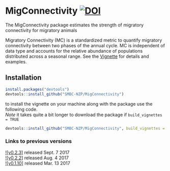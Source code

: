 # MigConnectivity [![DOI](https://zenodo.org/badge/DOI/10.5281/zenodo.1002229.svg)](https://zenodo.org/badge/DOI/10.5281/zenodo.1002229.svg)    
The MigConnectivity package estimates the strength of migratory connectivity for migratory animals

Migratory Connectivity (MC) is a standardized metric to quantify migratory connectivity between two phases 
of the annual cycle. MC is independent of data type and accounts for the relative abundance of 
populations distributed across a seasonal range. See the [Vignette](https://github.com/SMBC-NZP/MigConnectivity/tree/master/vignettes)  for details and examples.

## Installation

```r
install.packages("devtools")
devtools::install_github("SMBC-NZP/MigConnectivity")
```

to install the vignette on your machine along with the package use the following code.   
*Note* it takes quite a bit longer to download the package if `build_vignettes = TRUE`

```r
devtools::install_github("SMBC-NZP/MigConnectivity", build_vignettes = TRUE)
```

### Links to previous versions

[![v0.2.3]](https://github.com/SMBC-NZP/MigConnectivity/releases/tag/v0.2.3) released Sept. 7 2017    
[![v0.2.2]](https://github.com/SMBC-NZP/MigConnectivity/releases/tag/v0.2.2) released Aug. 4 2017    
[![v0.1.10]](https://github.com/SMBC-NZP/MigConnectivity/releases/tag/v0.1.10) released Mar. 13 2017    

